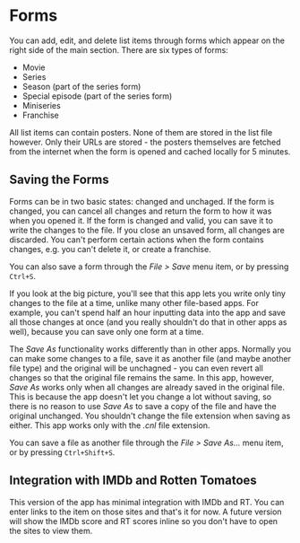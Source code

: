 # Forms

You can add, edit, and delete list items through forms which appear on the right side of the main section. There are six types of forms:

* Movie
* Series
* Season (part of the series form)
* Special episode (part of the series form)
* Miniseries
* Franchise

All list items can contain posters. None of them are stored in the list file however. Only their URLs are stored - the posters themselves are fetched from the internet when the form is opened and cached locally for 5 minutes.

## Saving the Forms

Forms can be in two basic states: changed and unchaged. If the form is changed, you can cancel all changes and return the form to how it was when you opened it. If the form is changed and valid, you can save it to write the changes to the file. If you close an unsaved form, all changes are discarded. You can't perform certain actions when the form contains changes, e.g. you can't delete it, or create a franchise.

You can also save a form through the _File > Save_ menu item, or by pressing `Ctrl+S`.

If you look at the big picture, you'll see that this app lets you write only tiny changes to the file at a time, unlike many other file-based apps. For example, you can't spend half an hour inputting data into the app and save all those changes at once (and you really shouldn't do that in other apps as well), because you can save only one form at a time.

The _Save As_ functionality works differently than in other apps. Normally you can make some changes to a file, save it as another file (and maybe another file type) and the original will be unchagned - you can even revert all changes so that the original file remains the same. In this app, however, _Save As_ works only when all changes are already saved in the original file. This is because the app doesn't let you change a lot without saving, so there is no reason to use _Save As_ to save a copy of the file and have the original unchanged. You shouldn't change the file extension when saving as either. This app works only with the _.cnl_ file extension.

You can save a file as another file through the _File > Save As..._ menu item, or by pressing `Ctrl+Shift+S`.

## Integration with IMDb and Rotten Tomatoes

This version of the app has minimal integration with IMDb and RT. You can enter links to the item on those sites and that's it for now. A future version will show the IMDb score and RT scores inline so you don't have to open the sites to view them.

